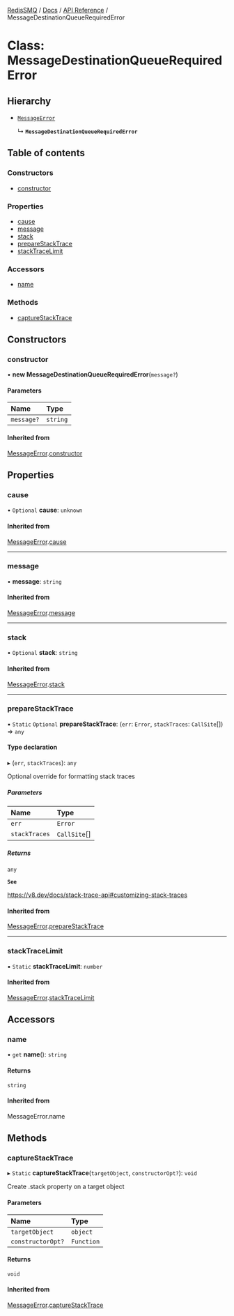 [RedisSMQ](../../../README.md) / [Docs](../../README.md) / [API Reference](../README.md) / MessageDestinationQueueRequiredError

# Class: MessageDestinationQueueRequiredError

## Hierarchy

- [`MessageError`](MessageError.md)

  ↳ **`MessageDestinationQueueRequiredError`**

## Table of contents

### Constructors

- [constructor](MessageDestinationQueueRequiredError.md#constructor)

### Properties

- [cause](MessageDestinationQueueRequiredError.md#cause)
- [message](MessageDestinationQueueRequiredError.md#message)
- [stack](MessageDestinationQueueRequiredError.md#stack)
- [prepareStackTrace](MessageDestinationQueueRequiredError.md#preparestacktrace)
- [stackTraceLimit](MessageDestinationQueueRequiredError.md#stacktracelimit)

### Accessors

- [name](MessageDestinationQueueRequiredError.md#name)

### Methods

- [captureStackTrace](MessageDestinationQueueRequiredError.md#capturestacktrace)

## Constructors

### constructor

• **new MessageDestinationQueueRequiredError**(`message?`)

#### Parameters

| Name | Type |
| :------ | :------ |
| `message?` | `string` |

#### Inherited from

[MessageError](MessageError.md).[constructor](MessageError.md#constructor)

## Properties

### cause

• `Optional` **cause**: `unknown`

#### Inherited from

[MessageError](MessageError.md).[cause](MessageError.md#cause)

___

### message

• **message**: `string`

#### Inherited from

[MessageError](MessageError.md).[message](MessageError.md#message)

___

### stack

• `Optional` **stack**: `string`

#### Inherited from

[MessageError](MessageError.md).[stack](MessageError.md#stack)

___

### prepareStackTrace

▪ `Static` `Optional` **prepareStackTrace**: (`err`: `Error`, `stackTraces`: `CallSite`[]) => `any`

#### Type declaration

▸ (`err`, `stackTraces`): `any`

Optional override for formatting stack traces

##### Parameters

| Name | Type |
| :------ | :------ |
| `err` | `Error` |
| `stackTraces` | `CallSite`[] |

##### Returns

`any`

**`See`**

https://v8.dev/docs/stack-trace-api#customizing-stack-traces

#### Inherited from

[MessageError](MessageError.md).[prepareStackTrace](MessageError.md#preparestacktrace)

___

### stackTraceLimit

▪ `Static` **stackTraceLimit**: `number`

#### Inherited from

[MessageError](MessageError.md).[stackTraceLimit](MessageError.md#stacktracelimit)

## Accessors

### name

• `get` **name**(): `string`

#### Returns

`string`

#### Inherited from

MessageError.name

## Methods

### captureStackTrace

▸ `Static` **captureStackTrace**(`targetObject`, `constructorOpt?`): `void`

Create .stack property on a target object

#### Parameters

| Name | Type |
| :------ | :------ |
| `targetObject` | `object` |
| `constructorOpt?` | `Function` |

#### Returns

`void`

#### Inherited from

[MessageError](MessageError.md).[captureStackTrace](MessageError.md#capturestacktrace)
